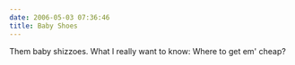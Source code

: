 ```yaml
---
date: 2006-05-03 07:36:46
title: Baby Shoes
---
```

Them baby shizzoes.
What I really want to know:
Where to get em' cheap?